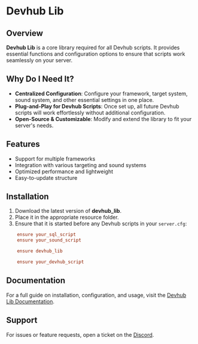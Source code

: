 # Devhub Lib

## Overview

**Devhub Lib** is a core library required for all Devhub scripts. It provides essential functions and configuration options to ensure that scripts work seamlessly on your server.

## Why Do I Need It?

-   **Centralized Configuration**: Configure your framework, target system, sound system, and other essential settings in one place.
-   **Plug-and-Play for Devhub Scripts**: Once set up, all future Devhub scripts will work effortlessly without additional configuration.
-   **Open-Source & Customizable**: Modify and extend the library to fit your server's needs.

## Features

-   Support for multiple frameworks
-   Integration with various targeting and sound systems
-   Optimized performance and lightweight
-   Easy-to-update structure

## Installation

1. Download the latest version of **devhub_lib**.
2. Place it in the appropriate resource folder.
3. Ensure that it is started before any Devhub scripts in your `server.cfg`:

```cfg
    ensure your_sql_script
    ensure your_sound_script

    ensure devhub_lib

    ensure your_devhub_script
```

## Documentation

For a full guide on installation, configuration, and usage, visit the [Devhub Lib Documentation](https://docs.devhub.gg/).

## Support

For issues or feature requests, open a ticket on the [Discord](https://discord.com/invite/8uBVD36ZxD).
